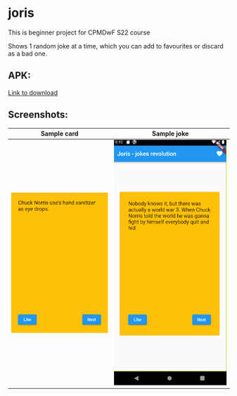 # joris

This is beginner project for CPMDwF S22 course

Shows 1 random joke at a time, which you can add to favourites or discard as a bad one.

## APK:

[Link to download](https://github.com/moflotas/joris/blob/master/apks/app_v1.apk)

## Screenshots:

Sample card                   | Sample joke          
:----------------------------:|:---------------------------------:
![](/images/sample_card.png)  | ![](/images/sample_jokes.png)  
